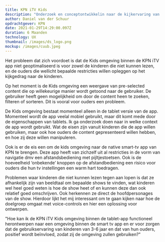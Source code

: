 ```yaml
---
title: KPN iTV Kids
description: "Onderzoek en conceptontwikkelin naar de kijkervaring van kinderen "
author: Daniel van der Schuur
opdrachtgever: KPN
date: 2021-01-29T14:29:00.097Z
duration: 6 Maanden
technology: UX
thumbnail: /images/ds_logo.png
mockup: /images/cuub.jpeg
---
```

Het probleem dat zich voordoet is dat de Kids omgeving binnen de KPN iTV app niet geoptimaliseerd is voor zowel de kinderen die niet kunnen lezen, en de ouders die wellicht bepaalde restricties willen opleggen op het kijkgedrag naar de kinderen.

Op het moment is de Kids omgeving een weergave van pre-selected content die op willekeurige manier wordt getoond naar de gebruiker. De gebruiker heeft geen mogelijkheid om door de content heen te zoeken, filteren of sorteren. Dit is vooral voor ouders een probleem.

De Kids omgeving bestaat momenteel alleen in de tablet versie van de app. Momenteel wordt de app veelal mobiel gebruikt, maar dit komt mede door de eigenschappen van tablets. Ik ga onderzoek doen naar in welke context de app wordt gebruikt. Wat de eisen zijn vanuit kinderen die de app willen gebruiken, maar ook hoe ouders de content gepresenteerd willen hebben, en hoe zij deze willen manipuleren.

Ook is er de eis een om de kids omgeving naar de native smart-tv app van KPN te brengen. Deze app heeft van zichzelf uit al restricties in de vorm van navigatie dmv een afstandsbediening met pijltjestoetsen. Ook is de hoeveelheid ‘onbekende’ knoppen op de afstandbediening een risico voor ouders die hun tv instellingen een warm hart toedragen.

Problemen waar kinderen die niet kunnen lezen tegen aan lopen is dat ze afhankelijk zijn van beeldtaal om bepaalde shows te vinden, wat kinderen wel heel goed weten is hoe de show heet of en kunnen deze dan ook relatief goed omschrijven. Ook herkennen ze direct de hoofdpersonages van de show. Hierdoor lijkt het mij interessant om te gaan kijken naar hoe de doelgroep omgaat met voice-controls en hier een oplossing voor ontwerpen.

"Hoe kan ik de KPN iTV Kids omgeving binnen de tablet-app functioneel herontwerpen naar een omgeving binnen de smart tv app en er voor zorgen dat de gebruikservaring van kinderen van 3-6 jaar en dat van hun ouders, positief wordt beïnvloed, zodat zij de omgeving zullen gebruiken?"